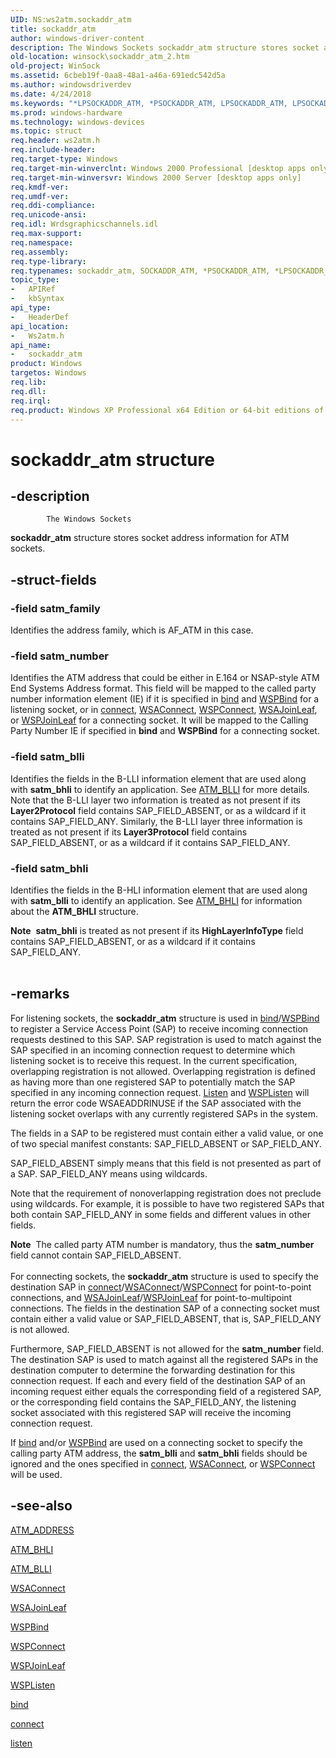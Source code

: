 ```yaml
---
UID: NS:ws2atm.sockaddr_atm
title: sockaddr_atm
author: windows-driver-content
description: The Windows Sockets sockaddr_atm structure stores socket address information for ATM sockets.
old-location: winsock\sockaddr_atm_2.htm
old-project: WinSock
ms.assetid: 6cbeb19f-0aa8-48a1-a46a-691edc542d5a
ms.author: windowsdriverdev
ms.date: 4/24/2018
ms.keywords: "*LPSOCKADDR_ATM, *PSOCKADDR_ATM, LPSOCKADDR_ATM, LPSOCKADDR_ATM structure pointer [Winsock], PSOCKADDR_ATM, PSOCKADDR_ATM structure pointer [Winsock], SOCKADDR_ATM, SOCKADDR_ATM structure [Winsock], _win32_sockaddr_atm_2, sockaddr_atm, sockaddr_atm structure [Winsock], winsock.sockaddr_atm_2, ws2atm/LPSOCKADDR_ATM, ws2atm/PSOCKADDR_ATM, ws2atm/SOCKADDR_ATM, ws2atm/sockaddr_atm"
ms.prod: windows-hardware
ms.technology: windows-devices
ms.topic: struct
req.header: ws2atm.h
req.include-header: 
req.target-type: Windows
req.target-min-winverclnt: Windows 2000 Professional [desktop apps only]
req.target-min-winversvr: Windows 2000 Server [desktop apps only]
req.kmdf-ver: 
req.umdf-ver: 
req.ddi-compliance: 
req.unicode-ansi: 
req.idl: Wrdsgraphicschannels.idl
req.max-support: 
req.namespace: 
req.assembly: 
req.type-library: 
req.typenames: sockaddr_atm, SOCKADDR_ATM, *PSOCKADDR_ATM, *LPSOCKADDR_ATM
topic_type:
-	APIRef
-	kbSyntax
api_type:
-	HeaderDef
api_location:
-	Ws2atm.h
api_name:
-	sockaddr_atm
product: Windows
targetos: Windows
req.lib: 
req.dll: 
req.irql: 
req.product: Windows XP Professional x64 Edition or 64-bit editions of     Windows Server 2003
---
```


# sockaddr_atm structure


## -description



			The Windows Sockets 
<b>sockaddr_atm</b> structure stores socket address information for ATM sockets.


## -struct-fields




### -field satm_family

Identifies the address family, which is AF_ATM in this case.


### -field satm_number

Identifies the ATM address that could be either in E.164 or NSAP-style ATM End Systems Address format.  This field will be mapped to the called party number information element (IE) if it is specified in 
<a href="https://msdn.microsoft.com/3a651daa-7404-4ef7-8cff-0d3dff41a8e8">bind</a> and 
<a href="https://msdn.microsoft.com/library/windows/hardware/ff566268">WSPBind</a> for a listening socket, or in 
<a href="https://msdn.microsoft.com/13468139-dc03-45bd-850c-7ac2dbcb6e60">connect</a>, 
<a href="https://msdn.microsoft.com/3b32cc6e-3df7-4104-a0d4-317fd445c7b2">WSAConnect</a>, 
<a href="https://msdn.microsoft.com/library/windows/hardware/ff566275">WSPConnect</a>, 
<a href="https://msdn.microsoft.com/ef9efa03-feed-4f0d-b874-c646cce745c9">WSAJoinLeaf</a>, or
<a href="https://msdn.microsoft.com/3b0451e2-0e4c-4da7-b16c-37c242632bdd">WSPJoinLeaf</a> for a connecting socket. It will be mapped to the Calling Party Number IE if specified in 
<b>bind</b> and 
<b>WSPBind</b> for a connecting socket.


### -field satm_blli

Identifies the fields in the B-LLI information element that are used along with <b>satm_bhli</b> to identify an application. See 
<a href="https://msdn.microsoft.com/15f600eb-8a73-4bb4-9405-8c6ea9b6ea8a">ATM_BLLI</a> for more details. Note that the B-LLI layer two information is treated as not present if its <b>Layer2Protocol</b> field contains SAP_FIELD_ABSENT, or as a wildcard if it contains SAP_FIELD_ANY. Similarly, the B-LLI layer three information is treated as not present if its <b>Layer3Protocol</b> field contains SAP_FIELD_ABSENT, or as a wildcard if it contains SAP_FIELD_ANY.


### -field satm_bhli

Identifies the fields in the B-HLI information element that are used along with <b>satm_blli</b> to identify an application. See 
<a href="https://msdn.microsoft.com/a7e09a8e-5990-4493-bd73-016363b57427">ATM_BHLI</a> for information about the 
<b>ATM_BHLI</b> structure. 





<div class="alert"><b>Note</b>  <b>satm_bhli</b> is treated as not present if its <b>HighLayerInfoType</b> field contains SAP_FIELD_ABSENT, or as a wildcard if it contains SAP_FIELD_ANY.</div>
<div> </div>



## -remarks



For listening sockets, the <b>sockaddr_atm</b> structure is used in 
<a href="https://msdn.microsoft.com/3a651daa-7404-4ef7-8cff-0d3dff41a8e8">bind</a>/<a href="https://msdn.microsoft.com/library/windows/hardware/ff566268">WSPBind</a> to register a Service Access Point (SAP) to receive incoming connection requests destined to this SAP. SAP registration is used to match against the SAP specified in an incoming connection request  to determine which listening socket is to receive this request. In the current  specification, overlapping registration is not allowed. Overlapping registration is defined as having more than one registered SAP to potentially match the SAP specified in any incoming connection request. 
<a href="https://msdn.microsoft.com/1233feeb-a8c1-49ac-ab34-82af224ecf00">Listen</a> and 
<a href="https://msdn.microsoft.com/library/windows/hardware/ff566297">WSPListen</a> will return the error code WSAEADDRINUSE if the SAP associated with the listening socket overlaps with any currently registered SAPs in the system.

The fields in a SAP to be registered must contain either a valid value, or one of two special manifest constants: SAP_FIELD_ABSENT or SAP_FIELD_ANY.

SAP_FIELD_ABSENT simply means that this field is not presented as part of a SAP. SAP_FIELD_ANY means using wildcards.

Note that the requirement of nonoverlapping registration does not preclude using wildcards. For example, it is possible to have two registered SAPs that both contain SAP_FIELD_ANY in some fields and different values in other fields.

<div class="alert"><b>Note</b>  The called party ATM number is mandatory, thus the <b>satm_number</b> field cannot contain SAP_FIELD_ABSENT.</div>
<div> </div>
For connecting sockets, the <b>sockaddr_atm</b> structure is used to specify the destination SAP in 
<a href="https://msdn.microsoft.com/13468139-dc03-45bd-850c-7ac2dbcb6e60">connect</a>/<a href="https://msdn.microsoft.com/3b32cc6e-3df7-4104-a0d4-317fd445c7b2">WSAConnect</a>/<a href="https://msdn.microsoft.com/library/windows/hardware/ff566275">WSPConnect</a> for point-to-point connections, and 
<a href="https://msdn.microsoft.com/ef9efa03-feed-4f0d-b874-c646cce745c9">WSAJoinLeaf</a>/<a href="https://msdn.microsoft.com/3b0451e2-0e4c-4da7-b16c-37c242632bdd">WSPJoinLeaf</a> for point-to-multipoint connections. The fields in the destination SAP of a connecting socket must contain either a valid value or SAP_FIELD_ABSENT, that is, SAP_FIELD_ANY is not allowed.

Furthermore, SAP_FIELD_ABSENT is not allowed for the <b>satm_number</b> field. The destination SAP is used to match against all the registered SAPs in the destination computer to determine the forwarding destination for this connection request. If each and every field of the destination SAP of an incoming request either equals the corresponding field of a registered SAP, or the corresponding field contains the SAP_FIELD_ANY, the listening socket associated with this registered SAP will receive the incoming connection request.

If 
<a href="https://msdn.microsoft.com/3a651daa-7404-4ef7-8cff-0d3dff41a8e8">bind</a> and/or 
<a href="https://msdn.microsoft.com/library/windows/hardware/ff566268">WSPBind</a> are used on a connecting socket to specify the calling party ATM address, the <b>satm_blli</b> and <b>satm_bhli</b> fields should be ignored and the ones specified in 
<a href="https://msdn.microsoft.com/13468139-dc03-45bd-850c-7ac2dbcb6e60">connect</a>, 
<a href="https://msdn.microsoft.com/3b32cc6e-3df7-4104-a0d4-317fd445c7b2">WSAConnect</a>, or 
<a href="https://msdn.microsoft.com/library/windows/hardware/ff566275">WSPConnect</a> will be used.




## -see-also




<a href="https://msdn.microsoft.com/library/windows/hardware/ff544051">ATM_ADDRESS</a>



<a href="https://msdn.microsoft.com/a7e09a8e-5990-4493-bd73-016363b57427">ATM_BHLI</a>



<a href="https://msdn.microsoft.com/15f600eb-8a73-4bb4-9405-8c6ea9b6ea8a">ATM_BLLI</a>



<a href="https://msdn.microsoft.com/3b32cc6e-3df7-4104-a0d4-317fd445c7b2">WSAConnect</a>



<a href="https://msdn.microsoft.com/ef9efa03-feed-4f0d-b874-c646cce745c9">WSAJoinLeaf</a>



<a href="https://msdn.microsoft.com/library/windows/hardware/ff566268">WSPBind</a>



<a href="https://msdn.microsoft.com/library/windows/hardware/ff566275">WSPConnect</a>



<a href="https://msdn.microsoft.com/3b0451e2-0e4c-4da7-b16c-37c242632bdd">WSPJoinLeaf</a>



<a href="https://msdn.microsoft.com/library/windows/hardware/ff566297">WSPListen</a>



<a href="https://msdn.microsoft.com/3a651daa-7404-4ef7-8cff-0d3dff41a8e8">bind</a>



<a href="https://msdn.microsoft.com/13468139-dc03-45bd-850c-7ac2dbcb6e60">connect</a>



<a href="https://msdn.microsoft.com/1233feeb-a8c1-49ac-ab34-82af224ecf00">listen</a>
 

 

